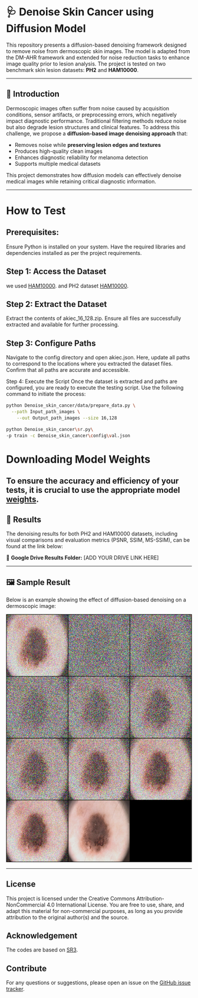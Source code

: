# 🩺 Denoise Skin Cancer using Diffusion Model

This repository presents a diffusion-based denoising framework designed to remove noise from dermoscopic skin images. The model is adapted from the DM-AHR framework and extended for noise reduction tasks to enhance image quality prior to lesion analysis. The project is tested on two benchmark skin lesion datasets: **PH2** and **HAM10000**.

---

## 🔬 Introduction

Dermoscopic images often suffer from noise caused by acquisition conditions, sensor artifacts, or preprocessing errors, which negatively impact diagnostic performance. Traditional filtering methods reduce noise but also degrade lesion structures and clinical features. To address this challenge, we propose a **diffusion-based image denoising approach** that:

- Removes noise while **preserving lesion edges and textures**
- Produces high-quality clean images
- Enhances diagnostic reliability for melanoma detection
- Supports multiple medical datasets

This project demonstrates how diffusion models can effectively denoise medical images while retaining critical diagnostic information.

---

# How to Test
## Prerequisites:
Ensure Python is installed on your system.
Have the required libraries and dependencies installed as per the project requirements.

## Step 1: Access the Dataset

we used [HAM10000](https://www.kaggle.com/datasets/eliocordeiropereira/skin-cancer-the-ham10000-dataset). and PH2 dataset [HAM10000](https://www.kaggle.com/datasets/athina123/ph2dataset).

## Step 2: Extract the Dataset
Extract the contents of akiec_16_128.zip. Ensure all files are successfully extracted and available for further processing.

## Step 3: Configure Paths
Navigate to the config directory and open akiec.json. Here, update all paths to correspond to the locations where you extracted the dataset files. Confirm that all paths are accurate and accessible.

Step 4: Execute the Script
Once the dataset is extracted and paths are configured, you are ready to execute the testing script. Use the following command to initiate the process:
```bash
python Denoise_skin_cancer/data/prepare_data.py \
  --path Input_path_images \
    --out Output_path_images --size 16,128
```
```bash
python Denoise_skin_cancer\sr.py\
-p train -c Denoise_skin_cancer\config\val.json
```
# Downloading Model Weights
To ensure the accuracy and efficiency of your tests, it is crucial to use the appropriate model [weights](https://drive.google.com/drive/folders/1OINKjCZQNzU1OxFQ64i3GlYkgbe_zrIh?usp=sharing).
---


## 🔗 Results

The denoising results for both PH2 and HAM10000 datasets, including visual comparisons and evaluation metrics (PSNR, SSIM, MS-SSIM), can be found at the link below:

📁 **Google Drive Results Folder:** [ADD YOUR DRIVE LINK HERE]

---

## 🖼️ Sample Result

Below is an example showing the effect of diffusion-based denoising on a dermoscopic image:


<p align="center">
  <img src="https://github.com/AnasHXH/Denoise-Skin-Cancer/blob/main/0_3_Remove_noise%20processing.png" alt="Original • Noisy • Denoised dermoscopic image" width="900">
</p>


---


## License

This project is licensed under the Creative Commons Attribution-NonCommercial 4.0 International License. You are free to use, share, and adapt this material for non-commercial purposes, as long as you provide attribution to the original author(s) and the source.
## Acknowledgement

The codes are based on [SR3](https://github.com/Janspiry/Image-Super-Resolution-via-Iterative-Refinement).

## Contribute
For any questions or suggestions, please open an issue on the [GitHub issue tracker](https://github.com/AnasHXH/DM-AHR/issues).

